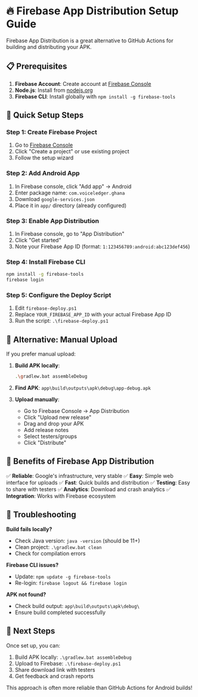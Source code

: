 # 🔥 Firebase App Distribution Setup Guide

Firebase App Distribution is a great alternative to GitHub Actions for building and distributing your APK.

## 📋 Prerequisites

1. **Firebase Account**: Create account at [Firebase Console](https://console.firebase.google.com/)
2. **Node.js**: Install from [nodejs.org](https://nodejs.org/)
3. **Firebase CLI**: Install globally with `npm install -g firebase-tools`

## 🚀 Quick Setup Steps

### Step 1: Create Firebase Project
1. Go to [Firebase Console](https://console.firebase.google.com/)
2. Click "Create a project" or use existing project
3. Follow the setup wizard

### Step 2: Add Android App
1. In Firebase console, click "Add app" → Android
2. Enter package name: `com.voiceledger.ghana`
3. Download `google-services.json`
4. Place it in `app/` directory (already configured)

### Step 3: Enable App Distribution
1. In Firebase console, go to "App Distribution"
2. Click "Get started"
3. Note your Firebase App ID (format: `1:123456789:android:abc123def456`)

### Step 4: Install Firebase CLI
```bash
npm install -g firebase-tools
firebase login
```

### Step 5: Configure the Deploy Script
1. Edit `firebase-deploy.ps1`
2. Replace `YOUR_FIREBASE_APP_ID` with your actual Firebase App ID
3. Run the script: `.\firebase-deploy.ps1`

## 🎯 Alternative: Manual Upload

If you prefer manual upload:

1. **Build APK locally**:
   ```bash
   .\gradlew.bat assembleDebug
   ```

2. **Find APK**: `app\build\outputs\apk\debug\app-debug.apk`

3. **Upload manually**:
   - Go to Firebase Console → App Distribution
   - Click "Upload new release"
   - Drag and drop your APK
   - Add release notes
   - Select testers/groups
   - Click "Distribute"

## 📱 Benefits of Firebase App Distribution

✅ **Reliable**: Google's infrastructure, very stable
✅ **Easy**: Simple web interface for uploads
✅ **Fast**: Quick builds and distribution
✅ **Testing**: Easy to share with testers
✅ **Analytics**: Download and crash analytics
✅ **Integration**: Works with Firebase ecosystem

## 🔧 Troubleshooting

**Build fails locally?**
- Check Java version: `java -version` (should be 11+)
- Clean project: `.\gradlew.bat clean`
- Check for compilation errors

**Firebase CLI issues?**
- Update: `npm update -g firebase-tools`
- Re-login: `firebase logout && firebase login`

**APK not found?**
- Check build output: `app\build\outputs\apk\debug\`
- Ensure build completed successfully

## 🎉 Next Steps

Once set up, you can:
1. Build APK locally: `.\gradlew.bat assembleDebug`
2. Upload to Firebase: `.\firebase-deploy.ps1`
3. Share download link with testers
4. Get feedback and crash reports

This approach is often more reliable than GitHub Actions for Android builds!
